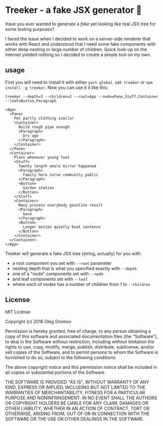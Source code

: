# Treeker - a fake JSX generator 🤖

Have you ever wanted to generate a _fake_ yet looking like real JSX tree for some testing purposes?

I faced the issue when I decided to work on a server-side renderer that works with React and understood that I need some fake components with either deep nesting or large number of children. Quick look-up on the internet yielded nothing so I decided to create a simple tool on my own.

## usage

First you will need to install it with either `yarn global add treeker` or `npm install -g treeker`. Now you can use it it like this:

`treeker --depth=3 --children=2 --root=App --node=Pane,Stuff,Container --leaf=Button,Paragraph`

```(jsx)
<App>
  <Pane>
    Pet partly clothing similar
    <Container>
      Build rough pipe enough
      <Paragraph>
        Dry ago
      </Paragraph>
    </Container>
  </Pane>
  <Container>
    Plant whenever young foot
    <Stuff>
      Twenty length whale mirror happened
      <Paragraph>
        Family here curve community public
      </Paragraph>
      <Button>
        Garden station
      </Button>
    </Stuff>
    <Container>
      Many process everybody gasoline result
      <Paragraph>
        Gave
      </Paragraph>
      <Button>
        Longer motion quietly boat sentence
      </Button>
    </Container>
  </Container>
</App>
```

Treeker will generate a fake JSX tree (string, actually) for you with:

- a root component you set with `--root` parameter
- nesting depth that is what you specified exactly with `--depth`
- one of a "node" components set with `--node`
- and leaf components set with `--leaf`
- where each of nodes has a number of children from 1 to `--children`

## License

MIT License

Copyright (c) 2018 Oleg Gromov

Permission is hereby granted, free of charge, to any person obtaining a copy
of this software and associated documentation files (the "Software"), to deal
in the Software without restriction, including without limitation the rights
to use, copy, modify, merge, publish, distribute, sublicense, and/or sell
copies of the Software, and to permit persons to whom the Software is
furnished to do so, subject to the following conditions:

The above copyright notice and this permission notice shall be included in all
copies or substantial portions of the Software.

THE SOFTWARE IS PROVIDED "AS IS", WITHOUT WARRANTY OF ANY KIND, EXPRESS OR
IMPLIED, INCLUDING BUT NOT LIMITED TO THE WARRANTIES OF MERCHANTABILITY,
FITNESS FOR A PARTICULAR PURPOSE AND NONINFRINGEMENT. IN NO EVENT SHALL THE
AUTHORS OR COPYRIGHT HOLDERS BE LIABLE FOR ANY CLAIM, DAMAGES OR OTHER
LIABILITY, WHETHER IN AN ACTION OF CONTRACT, TORT OR OTHERWISE, ARISING FROM,
OUT OF OR IN CONNECTION WITH THE SOFTWARE OR THE USE OR OTHER DEALINGS IN THE
SOFTWARE.
